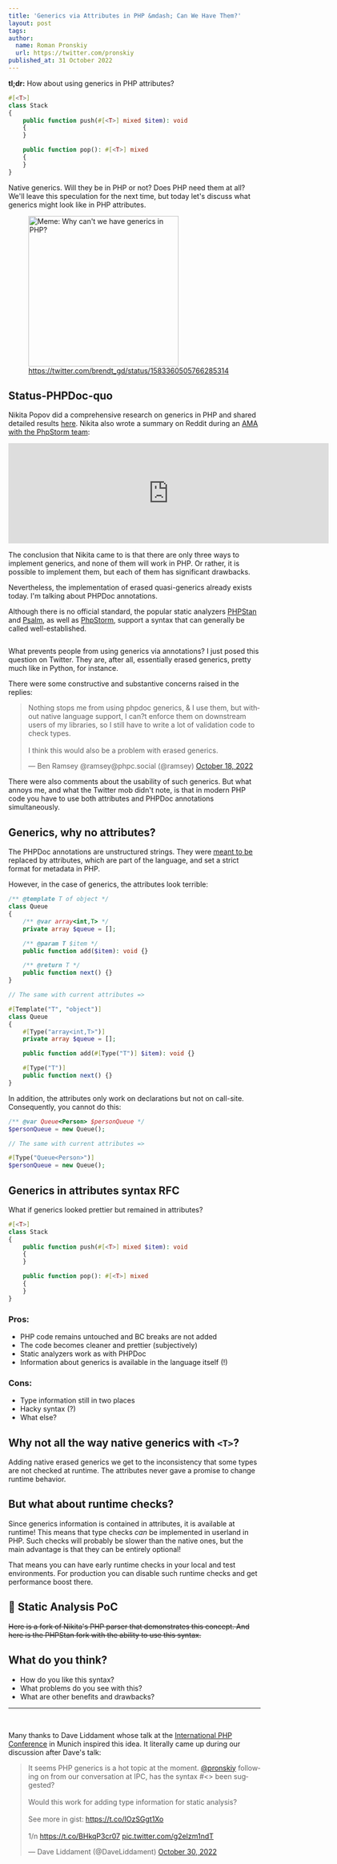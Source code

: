 ```yaml
---
title: 'Generics via Attributes in PHP &mdash; Can We Have Them?'
layout: post
tags:
author:
  name: Roman Pronskiy
  url: https://twitter.com/pronskiy
published_at: 31 October 2022
---
```


**tl;dr:** How about using generics in PHP attributes?
```php
#[<T>]
class Stack
{
    public function push(#[<T>] mixed $item): void
    {
    }

    public function pop(): #[<T>] mixed
    {
    }
}
```

Native generics. Will they be in PHP or not? Does PHP need them at all? We'll leave this speculation for the next time, but today let's discuss what generics might look like in PHP attributes.

<figure>
  <img src="https://pbs.twimg.com/media/Ffk5-9LWAAcZhwI?format=jpg" alt="Meme: Why can't we have generics in PHP?" width="300"/>
  <figcaption><a href="https://twitter.com/brendt_gd/status/1583360505766285314">https://twitter.com/brendt_gd/status/1583360505766285314</a></figcaption>
</figure>

## Status-PHPDoc-quo

Nikita Popov did a comprehensive research on generics in PHP and shared detailed results [here](https://github.com/PHPGenerics/php-generics-rfc/issues/45). Nikita also wrote a summary on Reddit during an [AMA with the PhpStorm team](https://www.reddit.com/r/PHP/comments/j65968/ama_with_the_phpstorm_team_from_jetbrains_on/):

<iframe id="reddit-embed" src="https://www.redditmedia.com/r/PHP/comments/j65968/ama_with_the_phpstorm_team_from_jetbrains_on/g83skiz/?depth=1&amp;showmore=false&amp;embed=true&amp;showmedia=false" sandbox="allow-scripts allow-same-origin allow-popups" style="border: none;" height="200" width="640" scrolling="no"></iframe>

The conclusion that Nikita came to is that there are only three ways to implement generics, and none of them will work in PHP. Or rather, it is possible to implement them, but each of them has significant drawbacks.

Nevertheless, the implementation of erased quasi-generics already exists today. I'm talking about PHPDoc annotations.

Although there is no official standard, the popular static analyzers [PHPStan](https://phpstan.org/) and [Psalm](https://psalm.dev/), as well as [PhpStorm](https://blog.jetbrains.com/phpstorm/2021/12/phpstorm-2021-3-release/#more_for_generics), support a syntax that can generally be called well-established.

<figure>
  <img src="https://blog.jetbrains.com/wp-content/uploads/2021/12/generics_contructor.gif" alt=""/>
  <figcaption></figcaption>
</figure>

What prevents people from using generics via annotations? I just posed this question on Twitter. They are, after all, essentially erased generics, pretty much like in Python, for instance.

There were some constructive and substantive concerns raised in the replies:

<blockquote class="twitter-tweet"><p lang="en" dir="ltr">Nothing stops me from using phpdoc generics, &amp; I use them, but without native language support, I can?t enforce them on downstream users of my libraries, so I still have to write a lot of validation code to check types.<br><br>I think this would also be a problem with erased generics.</p>&mdash; Ben Ramsey @ramsey@phpc.social (@ramsey) <a href="https://twitter.com/ramsey/status/1582461944401133568?ref_src=twsrc%5Etfw">October 18, 2022</a></blockquote>

There were also comments about the usability of such generics. But what annoys me, and what the Twitter mob didn't note, is that in modern PHP code you have to use both attributes and PHPDoc annotations simultaneously.

## Generics, why no attributes?

The PHPDoc annotations are unstructured strings. They were [meant to be](https://wiki.php.net/rfc/attributes_v2) replaced by attributes, which are part of the language, and set a strict format for metadata in PHP.

However, in the case of generics, the attributes look terrible:
```php
/** @template T of object */
class Queue
{
    /** @var array<int,T> */
    private array $queue = [];

    /** @param T $item */
    public function add($item): void {}

    /** @return T */
    public function next() {}
}

// The same with current attributes => 

#[Template("T", "object")]
class Queue
{
    #[Type("array<int,T>")] 
    private array $queue = [];

    public function add(#[Type("T")] $item): void {}

    #[Type("T")]
    public function next() {}
}
```

In addition, the attributes only work on declarations but not on call-site. Consequently, you cannot do this:

```php
/** @var Queue<Person> $personQueue */
$personQueue = new Queue();

// The same with current attributes =>

#[Type("Queue<Person>")]
$personQueue = new Queue();
```


## Generics in attributes syntax RFC

What if generics looked prettier but remained in attributes?

```php
#[<T>]
class Stack
{
    public function push(#[<T>] mixed $item): void
    {
    }

    public function pop(): #[<T>] mixed
    {
    }
}
```

### Pros:
- PHP code remains untouched and BC breaks are not added
- The code becomes cleaner and prettier (subjectively)
- Static analyzers work as with PHPDoc
- Information about generics is available in the language itself (!)

### Cons:
- Type information still in two places
- Hacky syntax (?)
- What else?

## Why not all the way native generics with `<T>`? 
Adding native erased generics we get to the inconsistency that some types are not checked at runtime. The attributes never gave a promise to change runtime behavior.

## But what about runtime checks?

Since generics information is contained in attributes, it is available at runtime! This means that type checks _can_ be implemented in userland in PHP. Such checks will probably be slower than the native ones, but the main advantage is that they can be entirely optional!

That means you can have early runtime checks in your local and test environments. For production you can disable such runtime checks and get performance boost there.


## 🚧 Static Analysis PoC

<strike>Here is a fork of Nikita's PHP parser that demonstrates this concept. And here is the PHPStan fork with the ability to use this syntax.</strike>

## What do you think?
- How do you like this syntax? 
- What problems do you see with this? 
- What are other benefits and drawbacks?

---
<br>

Many thanks to Dave Liddament whose talk at the [International PHP Conference](https://twitter.com/phpconference) in Munich inspired this idea. It literally came up during our discussion after Dave's talk:

<blockquote class="twitter-tweet"><p lang="en" dir="ltr">It seems PHP generics is a hot topic at the moment. <a href="https://twitter.com/pronskiy?ref_src=twsrc%5Etfw">@pronskiy</a> following on from our conversation at IPC, has the syntax #&lt;&gt; been suggested? <br><br>Would this work for adding type information for static analysis?<br><br>See more in gist: <a href="https://t.co/IOzSGgt1Xo">https://t.co/IOzSGgt1Xo</a><br><br>1/n <a href="https://t.co/BHkqP3cr07">https://t.co/BHkqP3cr07</a> <a href="https://t.co/g2eIzm1ndT">pic.twitter.com/g2eIzm1ndT</a></p>&mdash; Dave Liddament (@DaveLiddament) <a href="https://twitter.com/DaveLiddament/status/1586726336961339392?ref_src=twsrc%5Etfw">October 30, 2022</a></blockquote> 

<script async src="https://platform.twitter.com/widgets.js" charset="utf-8"></script>
